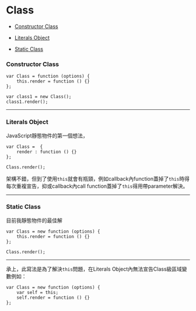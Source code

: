 Class 
=====

- [Constructor Class](#constructor-class)

- [Literals Object](#literals-object)

- [Static Class](#static-class)


### Constructor Class

```
var Class = function (options) {
    this.render = function () {}
};

var class1 = new Class();
class1.render(); 
```

---

### Literals Object

JavaScript靜態物件的第一個想法，

```
var Class =  {
    render : function () {}
};

Class.render(); 
```

架構不錯，但到了使用`this`就會有瓶頸，例如callback內function蓋掉了`this`時得每次重複宣告，抑或callback內call function蓋掉了`this`得用帶parameter解決。

---

### Static Class

目前我靜態物件的最佳解

```
var Class = new function (options) {
    this.render = function () {}
};

Class.render(); 
```

---

承上，此寫法是為了解決`this`問題，在Literals Object內無法宣告Class級區域變數例如：

```
var Class = new function (options) {
    var self = this;
    self.render = function () {}
};
```
